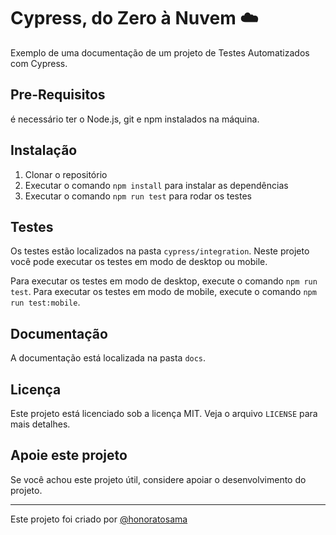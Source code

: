 # Cypress, do Zero à Nuvem ☁️
Exemplo de uma documentação de um projeto de Testes Automatizados com Cypress.

## Pre-Requisitos
é necessário ter o Node.js, git e npm instalados na máquina.

## Instalação

1. Clonar o repositório
2. Executar o comando `npm install` para instalar as dependências
3. Executar o comando `npm run test` para rodar os testes   

## Testes

Os testes estão localizados na pasta `cypress/integration`.
Neste projeto você pode executar os testes em modo de desktop ou mobile.

Para executar os testes em modo de desktop, execute o comando `npm run test`.
Para executar os testes em modo de mobile, execute o comando `npm run test:mobile`.

## Documentação

A documentação está localizada na pasta `docs`.

## Licença

Este projeto está licenciado sob a licença MIT. Veja o arquivo `LICENSE` para mais detalhes.

## Apoie este projeto

Se você achou este projeto útil, considere apoiar o desenvolvimento do projeto.

-------

Este projeto foi criado por [@honoratosama](https://github.com/honoratosama)

